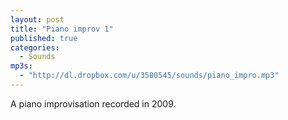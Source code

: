 ```yaml
---
layout: post
title: "Piano improv 1"
published: true
categories:
  - Sounds
mp3s:
  - "http://dl.dropbox.com/u/3580545/sounds/piano_impro.mp3"
---
```


A piano improvisation recorded in 2009.
